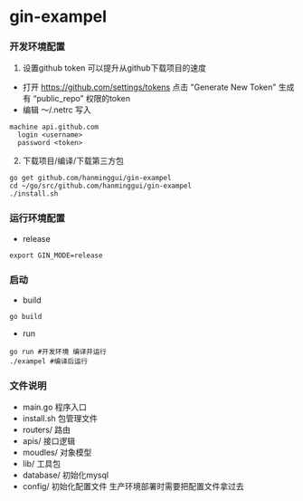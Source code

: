 # gin-exampel
### 开发环境配置
1. 设置github token  可以提升从github下载项目的速度
- 打开 https://github.com/settings/tokens 点击 "Generate New Token" 生成 有 “public_repo” 权限的token
- 编辑 ～/.netrc 写入 
```
machine api.github.com
  login <username>
  password <token>
```
2. 下载项目/编译/下载第三方包
```
go get github.com/hanminggui/gin-exampel
cd ~/go/src/github.com/hanminggui/gin-exampel
./install.sh
```
### 运行环境配置
- release
```
export GIN_MODE=release
```

### 启动
- build
```
go build
```
- run
```
go run #开发环境 编译并运行
./exampel #编译后运行
```

### 文件说明
- main.go  程序入口
- install.sh  包管理文件
- routers/  路由
- apis/  接口逻辑
- moudles/  对象模型
- lib/  工具包
- database/  初始化mysql
- config/  初始化配置文件  生产环境部署时需要把配置文件拿过去